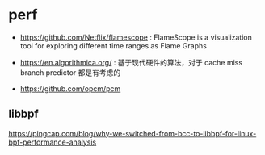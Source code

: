 # perf
- https://github.com/Netflix/flamescope : FlameScope is a visualization tool for exploring different time ranges as Flame Graphs
- https://en.algorithmica.org/ : 基于现代硬件的算法，对于 cache miss branch predictor 都是有考虑的

- https://github.com/opcm/pcm

## libbpf
https://pingcap.com/blog/why-we-switched-from-bcc-to-libbpf-for-linux-bpf-performance-analysis
